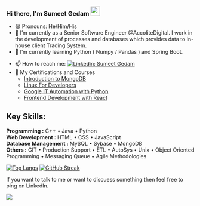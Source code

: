 ### Hi there, I'm Sumeet Gedam  <img src="https://media.giphy.com/media/hvRJCLFzcasrR4ia7z/giphy.gif" width="25px">
 
<!--
**sumeetgedam/sumeetgedam** is a ✨ _special_ ✨ repository because its `README.md` (this file) appears on your GitHub profile.
-->
<!-- Here are some ideas to get you started: -->
- 😄 Pronouns: He/Him/His
- 🔭 I’m currently as a Senior Software Engineer @AccoliteDigital. I work in the development of processes and databases which provides data to in-house client Trading System.
- 🌱 I’m currently learning Python ( Numpy / Pandas ) and Spring Boot.
<!-- - 👯 I’m looking to collaborate on ... -->
<!-- - 🤔 I’m looking for help with Full Stack Development -->
<!-- - 💬 Ask me about ... -->
- 📫 How to reach me: [![Linkedin: Sumeet Gedam](https://img.shields.io/badge/-Sumeet%20Gedam-blue?style=flat-square&logo=Linkedin&logoColor=white&link=https://www.linkedin.com/in/sumeet-gedam/)](https://www.linkedin.com/in/sumeet-gedam/)
- 📇 My Certifications and Courses
    - [Introduction to MongoDB](https://ti-user-certificates.s3.amazonaws.com/ae62dcd7-abdc-4e90-a570-83eccba49043/c8cf984a-7213-4d7f-910f-60ee3f484afd-sumeet-gedam-21ea2b8a-1707-412e-ac33-42a1d35d2464-certificate.pdf)
    - [Linux For Developers](https://www.coursera.org/account/accomplishments/certificate/6RWV47RR8DLG)
    - [Google IT Automation with Python](https://www.coursera.org/account/accomplishments/specialization/certificate/CN3YFAEJRJWD)
    - [Frontend Development with React](https://www.coursera.org/account/accomplishments/certificate/DTXFMTM35XZH)

<!-- - ⚡ Fun fact: ... -->
## Key Skills: 
**Programming :** C++ • Java • Python     
**Web Development :** HTML • CSS • JavaScript  
**Database Management :** MySQL • Sybase • MongoDB  
**Others :** GIT • Production Support • ETL • AutoSys • Unix • Object Oriented Programming • Messaging Queue • Agile Methodologies
<!--
<img align="left" src="https://github-readme-stats.vercel.app/api?username=sumeetgedam&show_icons=true&theme=radical" />
<img align="right" src="https://github-readme-stats.vercel.app/api/top-langs/?username=sumeetgedam&theme=radical&langs_count=6" />
-->
<!-- [![Sumeet's GitHub stats](https://github-readme-stats.vercel.app/api?username=sumeetgedam&show_icons=true&theme=radical)](https://github.com/anuraghazra/github-readme-stats) -->

[![Top Langs](https://github-readme-stats.vercel.app/api/top-langs/?username=sumeetgedam&layout=compact&theme=calm)](https://github.com/sumeetgedam/github-readme-stats)
[![GitHub Streak](https://github-readme-streak-stats.herokuapp.com/?user=sumeetgedam&currStreakNum=2FD3EB&fire=pink&sideLabels=F00&layout=compact&theme=calm)](https://git.io/streak-stats)       
          
<!-- [![Sumeet's github activity graph](https://activity-graph.herokuapp.com/graph?username=sumeetgedam&theme=react-dark)](https://github.com/tannuchoudhary/github-readme-activity-graph) -->

If you want to talk to me or want to discuess something then feel free to ping on LinkedIn.  

![](https://komarev.com/ghpvc/?username=sumeetgedam&color=44CC11)
